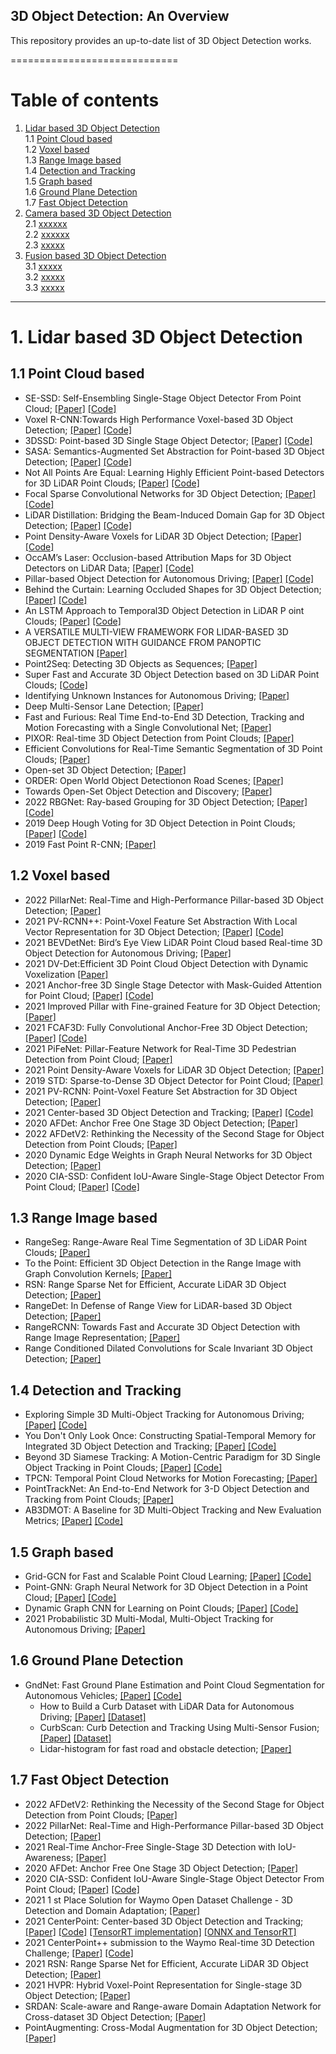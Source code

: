 ## 3D Object Detection: An Overview
This repository provides an up-to-date list of 3D Object Detection works. 
 
=============================
# Table of contents
1. [Lidar based 3D Object Detection](#1)  
    1.1 [Point Cloud based](#1.1)  
    1.2 [Voxel based](#1.2)  
    1.3 [Range Image based](#1.3)  
    1.4 [Detection and Tracking](#1.4)  
    1.5 [Graph based](#1.5)  
    1.6 [Ground Plane Detection](#1.6)  
    1.7 [Fast Object Detection](#1.7)  
2. [Camera based 3D Object Detection](#2)  
	2.1 [xxxxxx](#2.1)  
	2.2  [xxxxxx](#2.2)  
	2.3  [xxxxx](#2.3)   
3. [Fusion based 3D Object Detection](#3)  
	3.1 [xxxxx](#3.1)  
	3.2 [xxxxx](#3.2)  
	3.3 [xxxxx](#3.3)  


----------------------------------
# 1. Lidar based 3D Object Detection <a name="1"></a>  
## 1.1 Point Cloud based<a name="1.1"></a>
  - SE-SSD: Self-Ensembling Single-Stage Object Detector From Point Cloud; [[Paper]](https://arxiv.org/pdf/2104.09804.pdf) [[Code]](https://github.com/Vegeta2020/SE-SSD) 
  - Voxel R-CNN:Towards High Performance Voxel-based 3D Object Detection; [[Paper]](https://arxiv.org/pdf/2012.15712.pdf) [[Code]](https://github.com/djiajunustc/Voxel-R-CNN)
  - 3DSSD: Point-based 3D Single Stage Object Detector; [[Paper]](https://arxiv.org/pdf/2002.10187.pdf) [[Code]](https://github.com/dvlab-research/3DSSD)
  - SASA: Semantics-Augmented Set Abstraction for Point-based 3D Object Detection; [[Paper]](https://arxiv.org/pdf/2201.01976.pdf) [[Code]]( https://github.com/blakechen97/SASA)
  -  Not All Points Are Equal: Learning Highly Efficient Point-based Detectors for 3D LiDAR Point Clouds; [[Paper]](https://arxiv.org/pdf/2203.11139.pdf) [[Code]](https://github.com/yifanzhang713/IA-SSD)
  - Focal Sparse Convolutional Networks for 3D Object Detection; [[Paper]](https://arxiv.org/pdf/2204.12463) [[Code]](https://github.com/dvlab-research/FocalsConv)
  - LiDAR Distillation: Bridging the Beam-Induced Domain Gap for 3D Object Detection; [[Paper]](https://arxiv.org/pdf/2203.14956.pdf) [[Code]](https://github.com/weiyithu/LiDAR-Distillation)
  - Point Density-Aware Voxels for LiDAR 3D Object Detection; [[Paper]](https://arxiv.org/pdf/2203.05662.pdf) [[Code]](https://github.com/TRAILab/PDV)
  - OccAM’s Laser: Occlusion-based Attribution Maps for 3D Object Detectors on LiDAR Data; [[Paper]](https://arxiv.org/pdf/2203.05662.pdf) [[Code]](https://github.com/dschinagl/occam)
  - Pillar-based Object Detection for Autonomous Driving; [[Paper]](https://arxiv.org/pdf/2007.10323.pdf) [[Code]](https://github.com/WangYueFt/pillar-od) 
  - Behind the Curtain: Learning Occluded Shapes for 3D Object Detection; [[Paper]](https://arxiv.org/pdf/2112.02205.pdf) [[Code]](https://github.com/Xharlie/BtcDet) 
  - An LSTM Approach to Temporal3D Object Detection in LiDAR P oint Clouds; [[Paper]](https://arxiv.org/pdf/2007.12392.pdf) [[Code]](https://github.com/google-research/google-research/tree/master/tf3d) 
  - A VERSATILE MULTI-VIEW FRAMEWORK FOR LIDAR-BASED 3D OBJECT DETECTION WITH GUIDANCE FROM PANOPTIC SEGMENTATION [[Paper]](https://arxiv.org/pdf/2203.02133.pdf) 
  - Point2Seq: Detecting 3D Objects as Sequences; [[Paper]](https://arxiv.org/pdf/2203.13394.pdf) 
  - Super Fast and Accurate 3D Object Detection based on 3D LiDAR Point Clouds; [[Code]](https://github.com/maudzung/SFA3D) 
  - Identifying Unknown Instances for Autonomous Driving; [[Paper]](https://arxiv.org/pdf/1910.11296.pdf) 
  - Deep Multi-Sensor Lane Detection; [[Paper]](https://arxiv.org/pdf/1905.01555.pdf) 
  - Fast and Furious: Real Time End-to-End 3D Detection, Tracking and Motion Forecasting with a Single Convolutional Net; [[Paper]](https://arxiv.org/pdf/2012.12395.pdf) 
  - PIXOR: Real-time 3D Object Detection from Point Clouds; [[Paper]](https://arxiv.org/pdf/1902.06326.pdf) 
  - Efficient Convolutions for Real-Time Semantic Segmentation of 3D Point Clouds; [[Paper]](https://www.cs.toronto.edu/~urtasun/publications/zhang_etal_3dv18.pdf) 
  - Open-set 3D Object Detection; [[Paper]](https://arxiv.org/pdf/2112.01135.pdf) 
  - ORDER: Open World Object Detectionon Road Scenes; [[Paper]](https://ml4ad.github.io/files/papers2021/ORDER:%20Open%20World%20Object%20Detection%20on%20Road%20Scenes.pdf) 
  - Towards Open-Set Object Detection and Discovery; [[Paper]](https://arxiv.org/pdf/2204.05604.pdf) 
  - 2022 RBGNet: Ray-based Grouping for 3D Object Detection; [[Paper]](https://arxiv.org/pdf/2204.02251.pdf) [[Code]](https://github.com/Haiyang-W/RBGNet) 
  - 2019 Deep Hough Voting for 3D Object Detection in Point Clouds; [[Paper]](https://arxiv.org/pdf/1904.09664.pdf) [[Code]](https://github.com/facebookresearch/votenet) 
  - 2019 Fast Point R-CNN; [[Paper]](https://arxiv.org/pdf/1908.02990.pdf)
  

## 1.2 Voxel based<a name="1.2"></a>    
  - 2022 PillarNet: Real-Time and High-Performance Pillar-based 3D Object Detection; [[Paper]](https://arxiv.org/pdf/2205.07403.pdf)  
  - 2021 PV-RCNN++: Point-Voxel Feature Set Abstraction With Local Vector Representation for 3D Object Detection; [[Paper]](https://arxiv.org/pdf/2102.00463.pdf) [[Code]](https://github.com/open-mmlab/OpenPCDet)  
  - 2021 BEVDetNet: Bird’s Eye View LiDAR Point Cloud based Real-time 3D Object Detection for Autonomous Driving; [[Paper]](https://arxiv.org/pdf/2104.10780.pdf)   
  - 2021 DV-Det:Efficient 3D Point Cloud Object Detection with Dynamic Voxelization [[Paper]](https://arxiv.org/pdf/2107.12707.pdf)  
  - 2021 Anchor-free 3D Single Stage Detector with Mask-Guided Attention for Point Cloud; [[Paper]](https://arxiv.org/pdf/2108.03634.pdf) [[Code]]( https://github.com/jialeli1/MGAF-3DSSD) 
  - 2021 Improved Pillar with Fine-grained Feature for 3D Object Detection; [[Paper]](https://arxiv.org/pdf/2110.06049.pdf)  
  - 2021 FCAF3D: Fully Convolutional Anchor-Free 3D Object Detection; [[Paper]](https://arxiv.org/pdf/2112.00322.pdf) [[Code]]( https://github.com/samsunglabs/fcaf3d)  
  - 2021 PiFeNet: Pillar-Feature Network for Real-Time 3D Pedestrian Detection from Point Cloud; [[Paper]](https://arxiv.org/abs/2112.15458) 
  - 2021 Point Density-Aware Voxels for LiDAR 3D Object Detection; [[Paper]](https://arxiv.org/pdf/2203.05662.pdf) 
  - 2019 STD: Sparse-to-Dense 3D Object Detector for Point Cloud; [[Paper]](https://arxiv.org/pdf/1907.10471.pdf) 
  - 2021 PV-RCNN: Point-Voxel Feature Set Abstraction for 3D Object Detection; [[Paper]](https://arxiv.org/pdf/1912.13192.pdf) 
  - 2021 Center-based 3D Object Detection and Tracking; [[Paper]](https://arxiv.org/pdf/2006.11275.pdf) [[Code]](https://github.com/tianweiy/CenterPoint) 
  - 2020 AFDet: Anchor Free One Stage 3D Object Detection; [[Paper]](https://arxiv.org/pdf/2006.12671.pdf) 
  - 2022 AFDetV2: Rethinking the Necessity of the Second Stage for Object Detection from Point Clouds; [[Paper]](https://www.aaai.org/AAAI22Papers/AAAI-3350.HuY.pdf) 
  - 2020 Dynamic Edge Weights in Graph Neural Networks for 3D Object Detection; [[Paper]](https://arxiv.org/pdf/2009.08253.pdf)  
  - 2020 CIA-SSD: Confident IoU-Aware Single-Stage Object Detector From Point Cloud; [[Paper]](https://arxiv.org/pdf/2012.03015.pdf) [[Code]](https://github.com/Vegeta2020/CIA-SSD) 

## 1.3 Range Image based<a name="1.3"></a>  
  - RangeSeg: Range-Aware Real Time Segmentation of 3D LiDAR Point Clouds; [[Paper]](https://arxiv.org/pdf/2205.01570.pdf)  
  - To the Point: Efficient 3D Object Detection in the Range Image with Graph Convolution Kernels; [[Paper]](https://arxiv.org/pdf/2106.13381.pdf) 
  - RSN: Range Sparse Net for Efficient, Accurate LiDAR 3D Object Detection; [[Paper]](https://arxiv.org/pdf/2106.13365.pdf) 
  - RangeDet: In Defense of Range View for LiDAR-based 3D Object Detection; [[Paper]](https://arxiv.org/pdf/2106.13365.pdf) 
  - RangeRCNN: Towards Fast and Accurate 3D Object Detection with Range Image Representation; [[Paper]](https://arxiv.org/pdf/2009.00206.pdf) 
  - Range Conditioned Dilated Convolutions for Scale Invariant 3D Object Detection; [[Paper]](https://arxiv.org/pdf/2204.06577.pdf) 

## 1.4 Detection and Tracking<a name="1.4"></a>    
  - Exploring Simple 3D Multi-Object Tracking for Autonomous Driving; [[Paper]](https://arxiv.org/pdf/2108.10312.pdf) [[Code]](https://github.com/qcraftai/simtrack)
  - You Don't Only Look Once: Constructing Spatial-Temporal Memory for Integrated 3D Object Detection and Tracking;  [[Paper]](https://openaccess.thecvf.com/content/ICCV2021/papers/Sun_You_Dont_Only_Look_Once_Constructing_Spatial-Temporal_Memory_for_Integrated_ICCV_2021_paper.pdf) [[Code]](https://github.com/zju3dv/UDOLO)
  - Beyond 3D Siamese Tracking: A Motion-Centric Paradigm for 3D Single Object Tracking in Point Clouds; [[Paper]](https://arxiv.org/pdf/2203.01730.pdf) [[Code]](https://github.com/Ghostish/Open3DSOT)
  - TPCN: Temporal Point Cloud Networks for Motion Forecasting; [[Paper]](https://arxiv.org/pdf/2103.03067.pdf)
  - PointTrackNet: An End-to-End Network for 3-D Object Detection and Tracking from Point Clouds; [[Paper]](https://arxiv.org/pdf/2002.11559.pdf) 
  - AB3DMOT: A Baseline for 3D Multi-Object Tracking and New Evaluation Metrics; [[Paper]](https://arxiv.org/pdf/2008.08063.pdf) [[Code]](https://www.xinshuoweng.com/projects/AB3DMOT/)  


 ## 1.5 Graph based<a name="1.5"></a>  
  - Grid-GCN for Fast and Scalable Point Cloud Learning; [[Paper]](https://arxiv.org/pdf/1912.02984.pdf) [[Code]](https://github.com/Xharlie/Grid-GCN)
  - Point-GNN: Graph Neural Network for 3D Object Detection in a Point Cloud; [[Paper]](https://arxiv.org/pdf/2003.01251v1.pdf) [[Code]](https://github.com/WeijingShi/Point-GNN)
  - Dynamic Graph CNN for Learning on Point Clouds; [[Paper]](https://arxiv.org/pdf/1801.07829.pdf) [[Code]](https://github.com/WangYueFt/dgcnn)  
  - 2021 Probabilistic 3D Multi-Modal, Multi-Object Tracking for Autonomous Driving; [[Paper]](https://arxiv.org/pdf/2012.13755.pdf)

## 1.6 Ground Plane Detection<a name="1.6"></a>  
- GndNet: Fast Ground Plane Estimation and Point Cloud Segmentation for Autonomous Vehicles; [[Paper]](https://hal.inria.fr/hal-02927350/document) [[Code]](https://github.com/anshulpaigwar/GndNet)
  - How to Build a Curb Dataset with LiDAR Data for Autonomous Driving; [[Paper]](https://arxiv.org/pdf/2110.03968.pdf) [[Dataset]](https://download.mindspore.cn/)
  - CurbScan: Curb Detection and Tracking Using Multi-Sensor Fusion; [[Paper]](https://arxiv.org/pdf/2010.04837.pdf) [[Dataset]](https://download.mindspore.cn/)
  - Lidar-histogram for fast road and obstacle detection; [[Paper]](https://ieeexplore.ieee.org/document/7989159)

## 1.7 Fast Object Detection<a name="1.7"></a>  
- 2022 AFDetV2: Rethinking the Necessity of the Second Stage for Object Detection from Point Clouds; [[Paper]](https://www.aaai.org/AAAI22Papers/AAAI-3350.HuY.pdf) 
- 2022 PillarNet: Real-Time and High-Performance Pillar-based 3D Object Detection; [[Paper]](https://arxiv.org/pdf/2205.07403.pdf) 
- 2021 Real-Time Anchor-Free Single-Stage 3D Detection with IoU-Awareness; [[Paper]](https://arxiv.org/pdf/2107.14342.pdf)   
- 2020 AFDet: Anchor Free One Stage 3D Object Detection; [[Paper]](https://arxiv.org/pdf/2006.12671.pdf)  
- 2020 CIA-SSD: Confident IoU-Aware Single-Stage Object Detector From Point Cloud; [[Paper]](https://arxiv.org/pdf/2012.03015.pdf) [[Code]](https://github.com/Vegeta2020/CIA-SSD) 
- 2021 1 st Place Solution for Waymo Open Dataset Challenge - 3D Detection and Domain Adaptation; [[Paper]](https://arxiv.org/pdf/2006.15505.pdf) 
- 2021 CenterPoint: Center-based 3D Object Detection and Tracking; [[Paper]](https://arxiv.org/pdf/2006.11275.pdf)  [[Code]](https://github.com/tianweiy/CenterPoint/tree/master) [[TensorRT implementation]](https://github.com/Abraham423/CenterPoint) [[ONNX and TensorRT]](https://github.com/CarkusL/CenterPoint) 
- 2021 CenterPoint++ submission to the Waymo Real-time 3D Detection Challenge; [[Paper]](https://drive.google.com/file/d/1wG1zPc2PyWgBIC-dLSFbxzeZ3FhA708_/view) [[Code]](https://github.com/tianweiy/CenterPoint/tree/new_release) 
- 2021 RSN: Range Sparse Net for Efficient, Accurate LiDAR 3D Object Detection; [[Paper]](https://openaccess.thecvf.com/content/CVPR2021/papers/Sun_RSN_Range_Sparse_Net_for_Efficient_Accurate_LiDAR_3D_Object_CVPR_2021_paper.pdf)  
- 2021 HVPR: Hybrid Voxel-Point Representation for Single-stage 3D Object Detection; [[Paper]](https://openaccess.thecvf.com/content/CVPR2021/papers/Noh_HVPR_Hybrid_Voxel-Point_Representation_for_Single-Stage_3D_Object_Detection_CVPR_2021_paper.pdf)
- SRDAN: Scale-aware and Range-aware Domain Adaptation Network for Cross-dataset 3D Object Detection; [[Paper]](https://openaccess.thecvf.com/content/CVPR2021/papers/Zhang_SRDAN_Scale-Aware_and_Range-Aware_Domain_Adaptation_Network_for_Cross-Dataset_3D_CVPR_2021_paper.pdf)
- PointAugmenting: Cross-Modal Augmentation for 3D Object Detection; [[Paper]](https://openaccess.thecvf.com/content/CVPR2021/papers/Wang_PointAugmenting_Cross-Modal_Augmentation_for_3D_Object_Detection_CVPR_2021_paper.pdf)


